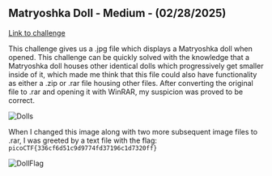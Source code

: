 ## Matryoshka Doll - Medium - (02/28/2025)
[Link to challenge](https://play.picoctf.org/practice/challenge/129?category=4&difficulty=2&page=3)

This challenge gives us a .jpg file which displays a Matryoshka doll when opened. This challenge can be quickly solved with the knowledge that a Matryoshka doll houses other identical dolls which progressively get smaller inside of it, which made me think that this file could also have functionality as either a .zip or .rar file housing other files. After converting the original file to .rar and opening it with WinRAR, my suspicion was proved to be correct.

![Dolls](https://i.imgur.com/x5j9WZe.png)

When I changed this image along with two more subsequent image files to .rar, I was greeted by a text file with the flag: `picoCTF{336cf6d51c9d9774fd37196c1d7320ff}`

![DollFlag](https://i.imgur.com/UvFsnfa.png)
